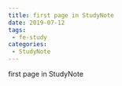 ```yaml
---
title: first page in StudyNote
date: 2019-07-12
tags:
 - fe-study
categories:
 - StudyNote
---
```


first page in StudyNote